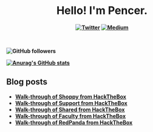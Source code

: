 <p>
  <h1 align="center"><b>Hello! I'm Pencer.</h1>
</p>
<p align="center">
 <a href="https://twitter.com/pencer_io"><img src="https://img.shields.io/badge/twitter-%231DA1F2.svg?&style=for-the-badge&logo=twitter&logoColor=white" alt="Twitter"  /></a>
 <a href="https://pencer.medium.com"><img src="https://img.shields.io/badge/medium-%2312100E.svg?&style=for-the-badge&logo=medium&logoColor=white" alt="Medium" /></a>
</p>
<br />

![GitHub followers](https://img.shields.io/github/followers/pencer-io?style=social)

[![Anurag's GitHub stats](https://github-readme-stats.vercel.app/api?username=pencer-io)](https://github.com/anuraghazra/github-readme-stats)

## Blog posts
<!-- BLOG-POST-LIST:START -->
- [Walk-through of Shoppy from HackTheBox](https://pencer.io/ctf/ctf-htb-shoppy/)
- [Walk-through of Support from HackTheBox](https://pencer.io/ctf/ctf-htb-support/)
- [Walk-through of Shared from HackTheBox](https://pencer.io/ctf/ctf-htb-shared/)
- [Walk-through of Faculty from HackTheBox](https://pencer.io/ctf/ctf-htb-faculty/)
- [Walk-through of RedPanda from HackTheBox](https://pencer.io/ctf/ctf-htb-redpanda/)
<!-- BLOG-POST-LIST:END -->
